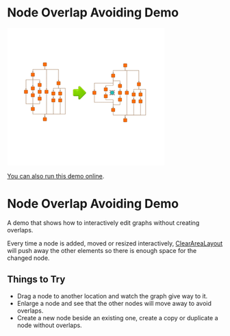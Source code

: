 # Node Overlap Avoiding Demo

<img src="../../resources/image/nodeoverlapavoiding.png" alt="demo-thumbnail" height="320"/>

[You can also run this demo online](https://live.yworks.com/demos/layout/nodeoverlapavoiding/index.html).

# Node Overlap Avoiding Demo

A demo that shows how to interactively edit graphs without creating overlaps.

Every time a node is added, moved or resized interactively, [ClearAreaLayout](https://docs.yworks.com/yfileshtml/#/api/ClearAreaLayout) will push away the other elements so there is enough space for the changed node.

## Things to Try

- Drag a node to another location and watch the graph give way to it.
- Enlarge a node and see that the other nodes will move away to avoid overlaps.
- Create a new node beside an existing one, create a copy or duplicate a node without overlaps.
